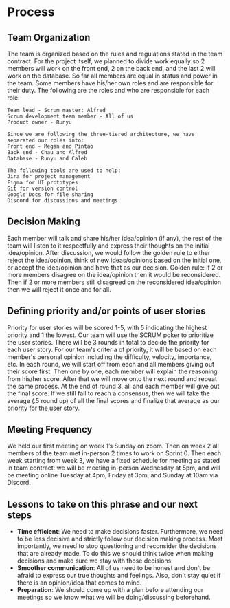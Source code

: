 # Process
## Team Organization
The team is organized based on the rules and regulations stated in the team contract. For the project itself, we planned to divide work equally so 2 members will work on the front end, 2 on the back end, and the last 2 will work on the database. So far all members are equal in status and power in the team. Some members have his/her own roles and are responsible for their duty. The following are the roles and who are responsible for each role:

    Team lead - Scrum master: Alfred
    Scrum development team member - All of us
    Product owner - Runyu

    Since we are following the three-tiered architecture, we have separated our roles into:
    Front end - Megan and Pintao
    Back end - Chau and Alfred
    Database - Runyu and Caleb

    The following tools are used to help: 
    Jira for project management
    Figma for UI prototypes
    Git for version control
    Google Docs for file sharing
    Discord for discussions and meetings
    

## Decision Making
Each member will talk and share his/her idea/opinion (if any), the rest of the team will listen to it respectfully and express their thoughts on the initial idea/opinion. After discussion, we would follow the golden rule to either reject the idea/opinion, think of new ideas/opinions based on the initial one, or accept the idea/opinion and have that as our decision. Golden rule: if 2 or more members disagree on the idea/opinion then it would be reconsidered. Then if 2 or more members still disagreed on the reconsidered idea/opinion then we will reject it once and for all.


## Defining priority and/or points of user stories
Priority for user stories will be scored 1-5, with 5 indicating the highest priority and 1 the lowest. Our team will use the SCRUM poker to prioritize the user stories. There will be 3 rounds in total to decide the priority for each user story. For our team's criteria of priority, it will be based on each member's personal opinion including the difficulty, velocity, importance, etc. In each round, we will start off from each and all members giving out their score first. Then one by one, each member will explain the reasoning from his/her score. After that we will move onto the next round and repeat the same process. At the end of round 3, all and each member will give out the final score. If we still fail to reach a consensus, then we will take the average (.5 round up) of all the final scores and finalize that average as our priority for the user story.


## Meeting Frequency
We held our first meeting on week 1’s Sunday on zoom. Then on week 2 all members of the team met in-person 2 times to work on Sprint 0. Then each week starting from week 3, we have a fixed schedule for meeting as stated in team contract: we will be meeting in-person Wednesday at 5pm, and will be meeting online Tuesday at 4pm, Friday at 3pm, and Sunday at 10am via Discord.


## Lessons to take on this phrase and our next steps
* __Time efficient__: We need to make decisions faster. Furthermore, we need to be less decisive and strictly follow our decision making process. Most importantly, we need to stop questioning and reconsider the decisions that are already made. To do this we should think twice when making decisions and make sure we stay with those decisions.
* __Smoother communication__: All of us need to be honest and don't be afraid to express our true thoughts and feelings. Also, don't stay quiet if there is an opinion/idea that comes to mind.
* __Preparation__: We should come up with a plan before attending our meetings so we know what we will be doing/discussing beforehand. 
